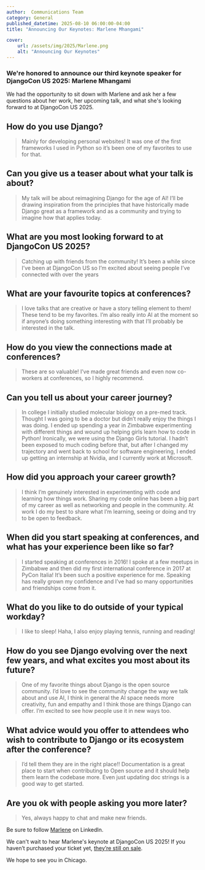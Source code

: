 ```yaml
---
author:  Communications Team
category: General
published_datetime: 2025-08-10 06:00:00-04:00 
title: "Announcing Our Keynotes: Marlene Mhangami"

cover:
    url: /assets/img/2025/Marlene.png
    alt: "Announcing Our Keynotes"
---
```


### We're honored to announce our third keynote speaker for DjangoCon US 2025: Marlene Mhangami

We had the opportunity to sit down with Marlene and ask her a few questions about her work, her upcoming talk, and what she's looking forward to at DjangoCon US 2025.

## How do you use Django?

> Mainly for developing personal websites! It was one of the first frameworks I used in Python so it’s been one of my favorites to use for that.

## Can you give us a teaser about what your talk is about?

> My talk will be about reimagining Django for the age of AI! I’ll be drawing inspiration from the principles that have historically made Django great as a framework and as a community and trying to imagine how that applies today.

## What are you most looking forward to at DjangoCon US 2025?

> Catching up with friends from the community! It’s been a while since I’ve been at DjangoCon US so I’m excited about seeing people I’ve connected with over the years

## What are your favourite topics at conferences?

> I love talks that are creative or have a story telling element to them! These tend to be my favorites. I’m also really into AI at the moment so if anyone’s doing something interesting with that I’ll probably be interested in the talk.

## How do you view the connections made at conferences?

> These are so valuable! I’ve made great friends and even now co-workers at conferences, so I highly recommend.

## Can you tell us about your career journey?

> In college I initially studied molecular biology on a pre-med track. Thought I was going to be a doctor but didn’t really enjoy the things I was doing. I ended up spending a year in Zimbabwe experimenting with different things and wound up helping girls learn how to code in Python! Ironically, we were using the Django Girls tutorial. I hadn’t been exposed to much coding before that, but after I changed my trajectory and went back to school for software engineering, I ended up getting an internship at Nvidia, and I currently work at Microsoft.

## How did you approach your career growth?

> I think I’m genuinely interested in experimenting with code and learning how things work. Sharing my code online has been a big part of my career as well as networking and people in the community. At work I do my best to share what I’m learning, seeing or doing and try to be open to feedback.

## When did you start speaking at conferences, and what has your experience been like so far?

> I started speaking at conferences in 2016! I spoke at a few meetups in Zimbabwe and then did my first international conference in 2017 at PyCon Italia! It’s been such a positive experience for me. Speaking has really grown my confidence and I’ve had so many opportunities and friendships come from it.

## What do you like to do outside of your typical workday?

> I like to sleep! Haha, I also enjoy playing tennis, running and reading!

## How do you see Django evolving over the next few years, and what excites you most about its future?

> One of my favorite things about Django is the open source community. I’d love to see the community change the way we talk about and use AI, I think in general the AI space needs more creativity, fun and empathy and I think those are things Django can offer. I’m excited to see how people use it in new ways too.

## What advice would you offer to attendees who wish to contribute to Django or its ecosystem after the conference?

> I’d tell them they are in the right place!! Documentation is a great place to start when contributing to Open source and it should help them learn the codebase more. Even just updating doc strings is a good way to get started.

## Are you ok with people asking you more later?

> Yes, always happy to chat and make new friends.

Be sure to follow [Marlene](https://www.linkedin.com/in/marlenemhangami/) on LinkedIn.

We can't wait to hear Marlene's keynote at DjangoCon US 2025! If you haven’t purchased your ticket yet, [they’re still on sale](https://ti.to/defna/djangocon-us-2025).

We hope to see you in Chicago.
